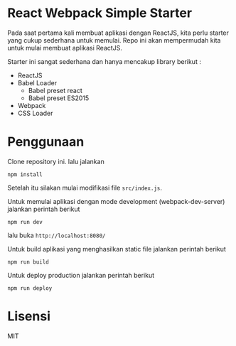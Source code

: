 # React Webpack Simple Starter

Pada saat pertama kali membuat aplikasi dengan ReactJS, kita perlu starter yang cukup sederhana untuk memulai. Repo ini akan mempermudah kita untuk mulai membuat aplikasi ReactJS.

Starter ini sangat sederhana dan hanya mencakup library berikut :

- ReactJS
- Babel Loader
	- Babel preset react
	- Babel preset ES2015
- Webpack
- CSS Loader

# Penggunaan

Clone repository ini. lalu jalankan

	npm install

Setelah itu silakan mulai modifikasi file `src/index.js`.

Untuk memulai aplikasi dengan mode development (webpack-dev-server) jalankan perintah berikut

	npm run dev

lalu buka `http://localhost:8080/`

Untuk build aplikasi yang menghasilkan static file jalankan perintah berikut

	npm run build

Untuk deploy production jalankan perintah berikut

	npm run deploy

# Lisensi

MIT
